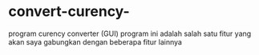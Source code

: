 # convert-curency-
program curency converter (GUI)
program ini adalah salah satu fitur yang akan saya gabungkan dengan beberapa fitur lainnya 
